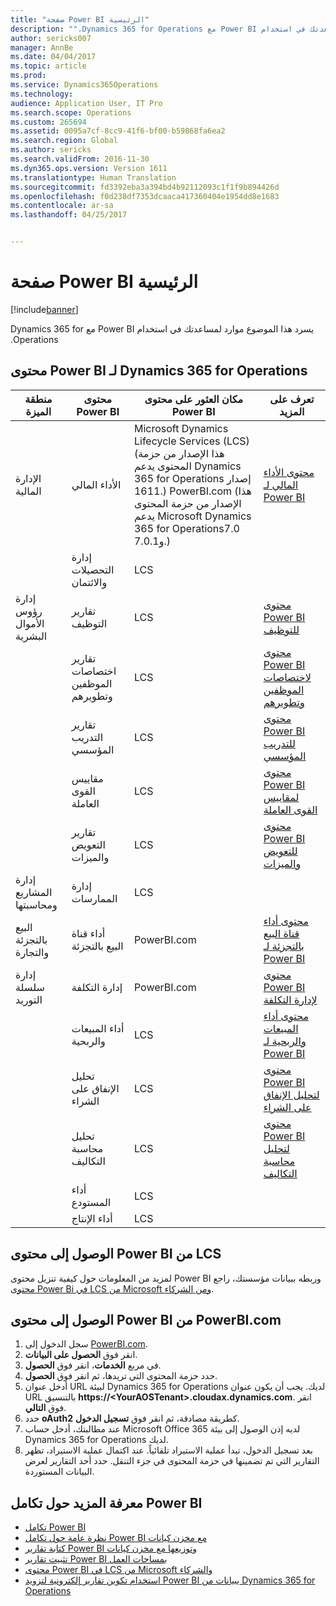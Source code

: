 ```yaml
---
title: "صفحة Power BI الرئيسية"
description: "‏‫يسرد هذا الموضوع موارد لمساعدتك في استخدام Power BI مع Dynamics 365 for Operations."
author: sericks007
manager: AnnBe
ms.date: 04/04/2017
ms.topic: article
ms.prod: 
ms.service: Dynamics365Operations
ms.technology: 
audience: Application User, IT Pro
ms.search.scope: Operations
ms.custom: 265694
ms.assetid: 0095a7cf-8cc9-41f6-bf00-b59868fa6ea2
ms.search.region: Global
ms.author: sericks
ms.search.validFrom: 2016-11-30
ms.dyn365.ops.version: Version 1611
ms.translationtype: Human Translation
ms.sourcegitcommit: fd3392eba3a394bd4b92112093c1f1f9b894426d
ms.openlocfilehash: f0d238df7353dcaaca417360404e1954dd8e1683
ms.contentlocale: ar-sa
ms.lasthandoff: 04/25/2017


---
```


# <a name="power-bi-home-page"></a>صفحة Power BI الرئيسية

[!include[banner](../includes/banner.md)]


‏‫يسرد هذا الموضوع موارد لمساعدتك في استخدام Power BI مع Dynamics 365 for Operations.

<a name="power-bi-content-for-dynamics-365-for-operations"></a>محتوى Power BI لـ Dynamics 365 for Operations
------------------------------------------------

| **منطقة الميزة**                  | **محتوى Power BI**                          | **مكان العثور على محتوى Power BI**                                                                                                                                                                                         | **تعرف على المزيد**                                                                                                                                                               |
|-----------------------------------|-----------------------------------------------|--------------------------------------------------------------------------------------------------------------------------------------------------------------------------------------------------------------------------------|------------------------------------------------------------------------------------------------------------------------------------------------------------------------------|
| الإدارة المالية              | الأداء المالي                         | Microsoft Dynamics Lifecycle Services ‏(LCS) (هذا الإصدار من حزمة المحتوى يدعم Dynamics 365 for Operations إصدار 1611.‎)‏ PowerBI.com (هذا الإصدار من حزمة المحتوى يدعم Microsoft Dynamics 365 for Operations‏ 7.0 و7.0.1.) | [محتوى الأداء المالي لـ Power BI](financial-performance-power-bi-content-pack.md)                                               |
|                                   | إدارة التحصيلات والائتمان             | LCS                                                                                                                                                                                                                            |                                                                                                                                                                              |
| إدارة رؤوس الأموال البشرية          | تقارير التوظيف                            | LCS                                                                                                                                                                                                                            | [محتوى Power BI للتوظيف](recruiting-analysis-power-bi-content-pack.md)                                                       |
|                                   | تقارير اختصاصات الموظفين وتطويرهم | LCS                                                                                                                                                                                                                            | [محتوى Power BI لاختصاصات الموظفين وتطويرهم](employee-competencies-and-development-analysis-power-bi-content-pack.md) |
|                                   | تقارير التدريب المؤسسي               | LCS                                                                                                                                                                                                                            | [محتوى Power BI للتدريب المؤسسي](organizational-training-analysis-power-bi-content-pack.md)                             |
|                                   | مقاييس القوى العاملة                             | LCS                                                                                                                                                                                                                            | [محتوى Power BI لمقاييس القوى العاملة](workforce-analysis-power-bi-content-pack.md)                                                 |
|                                   | تقارير التعويض والميزات             | LCS                                                                                                                                                                                                                            | [محتوى Power BI للتعويض والميزات](compensation-and-benefits-analysis-power-bi-content-pack.md)                         |
| إدارة المشاريع ومحاسبتها | إدارة الممارسات‬                              | LCS                                                                                                                                                                                                                            |                                                                                                                                                                              |
| البيع بالتجزئة والتجارة               | أداء قناة البيع بالتجزئة                    | PowerBI.com                                                                                                                                                                                                                    | [محتوى أداء قناة البيع بالتجزئة‬ لـ Power BI](retail-channel-performance-dashboard-power-bi-data.md)                 |
| إدارة سلسلة التوريد           | إدارة التكلفة                               | PowerBI.com                                                                                                                                                                                                                    |  [محتوى Power BI لإدارة التكلفة](cost-management-content-pack.md)                                                          |
|                                   | أداء المبيعات والربحية           | LCS                                                                                                                                                                                                                            | [محتوى أداء المبيعات والربحية لـ Power BI](sales-profitability-performance-content-pack.md)          |
|                                   | تحليل الإنفاق على الشراء                       | LCS                                                                                                                                                                                                                            | [محتوى Power BI لتحليل الإنفاق على الشراء](purchase-content-pack-for-power-bi.md)                                                 |
|                                   | تحليل محاسبة التكاليف                      | LCS                                                                                                                                                                                                                            | [محتوى Power BI لتحليل محاسبة التكاليف](cost-accounting-analysis-content-pack.md)                                         |
|                                   | أداء المستودع                         | LCS                                                                                                                                                                                                                            |                                                                                                                                                                              |
|                                   | أداء الإنتاج                        | LCS                                                                                                                                                                                                                            |                                                                                                                                                                              |

## <a name="access-power-bi-content-from-lcs"></a>الوصول إلى محتوى Power BI من LCS
لمزيد من المعلومات حول كيفية تنزيل محتوى Power BI وربطه ببيانات مؤسستك، راجع [محتوى Power Bi في LCS من Microsoft ومن الشركاء](power-bi-content-microsoft-partners.md).

## <a name="access-power-bi-content-from-powerbicom"></a>الوصول إلى محتوى Power BI من PowerBI.com
1.  سجل الدخول إلى [PowerBI.com](https://www.powerbi.com/).
2.  انقر فوق **الحصول على البيانات**.
3.  في مربع **الخدمات**، انقر فوق **الحصول**.
4.  حدد حزمة المحتوى التي تريدها، ثم انقر فوق **الحصول**.
5.  أدخل عنوان URL لبيئة Dynamics 365 for Operations لديك. يجب أن يكون عنوان URL بالتنسيق **https://&lt;YourAOSTenant&gt;.cloudax.dynamics.com**. انقر فوق **التالي**.
6.  حدد **oAuth2** كطريقة مصادقة، ثم انقر فوق **تسجيل الدخول**.
7.  عند مطالبتك، أدخل حساب Microsoft Office 365 لديه إذن الوصول إلى بيئة Dynamics 365 for Operations لديك.
8.  بعد تسجيل الدخول، تبدأ عملية الاستيراد تلقائياً. عند اكتمال عملية الاستيراد، تظهر التقارير التي تم تضمينها في حزمة المحتوى في جزء التنقل. حدد أحد التقارير لعرض البيانات المستوردة.

## <a name="learn-more-about-the-power-bi-integration"></a>معرفة المزيد حول تكامل Power BI
-   [تكامل Power BI](power-bi-integration.md)
-   [نظرة عامة حول تكامل Power BI مع مخزن كيانات](power-bi-integration-entity-store.md)
-   [كتابة تقارير Power BI وتوزيعها مع مخزن كيانات](author-distribute-power-bi-reports.md)
-   [تثبيت تقارير Power BI بمساحات العمل](pin-power-bi-reports.md)
-   [محتوى Power BI في LCS من Microsoft والشركاء](power-bi-content-microsoft-partners.md)
-   [استخدام تكوين تقارير إلكترونية لتزويد Power BI ببيانات من Dynamics 365 for Operations](general-electronic-reporting-report-configuration-get-data-powerbi.md)








